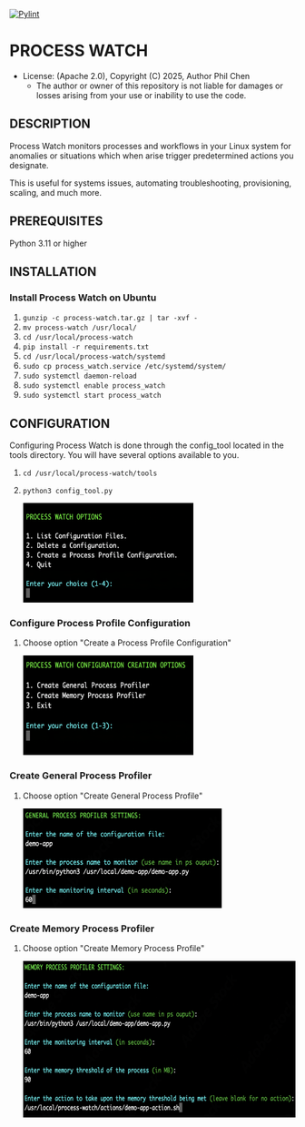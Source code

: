 [![Pylint](https://github.com/systemswatch/processwatch/actions/workflows/pylint.yml/badge.svg)](https://github.com/systemswatch/processwatch/actions/workflows/pylint.yml)

# PROCESS WATCH
* License: (Apache 2.0), Copyright (C) 2025, Author Phil Chen
    * The author or owner of this repository is not liable for damages or losses arising from your use or inability to use the code.

## DESCRIPTION
Process Watch monitors processes and workflows in your Linux system for anomalies or situations which when arise trigger predetermined actions you designate.

This is useful for systems issues, automating troubleshooting, provisioning, scaling, and much more.

## PREREQUISITES
Python 3.11 or higher

## INSTALLATION

### Install Process Watch on Ubuntu

1. `gunzip -c process-watch.tar.gz | tar -xvf - `
2. `mv process-watch /usr/local/`
3. `cd /usr/local/process-watch`
4. `pip install -r requirements.txt`
5. `cd /usr/local/process-watch/systemd`
6. `sudo cp process_watch.service /etc/systemd/system/`
7. `sudo systemctl daemon-reload`
8. `sudo systemctl enable process_watch`
9. `sudo systemctl start process_watch`

## CONFIGURATION

Configuring Process Watch is done through the config_tool located in the tools directory. You will have several options available to you.

1. `cd /usr/local/process-watch/tools`
2. `python3 config_tool.py`

    <img src="documentation/top-menu.png" alt="Config Tool Menu" width="300" height="175">

### Configure Process Profile Configuration

1. Choose option "Create a Process Profile Configuration"

    <img src="documentation/configuration-creation.png" alt="Config Tool Menu" width="300" height="175">

### Create General Process Profiler

1. Choose option "Create General Process Profile"

    <img src="documentation/general-process-profiler-settings.png" alt="Config Tool Menu" width="350" height="175">

### Create Memory Process Profiler

1. Choose option "Create Memory Process Profile"

    <img src="documentation/memory-process-profiler-settings.png" alt="Config Tool Menu" width="550" height="275">

